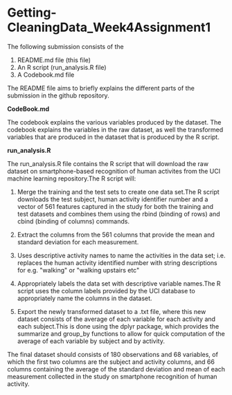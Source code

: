 # Getting-CleaningData_Week4Assignment1


The following submission consists of the

1. README.md file (this file)
2. An R script (run_analysis.R file)
3. A Codebook.md file 

The README file aims to briefly explains the different parts of the submission in the github repository.

**CodeBook.md**

The codebook explains the various variables produced by the dataset. The codebook explains the variables in the raw dataset, as well the transformed variables that are produced in the dataset that is produced by the R script.

**run_analysis.R**

The run_analysis.R file contains the R script that will download the raw dataset on smartphone-based recognition of human activites from the UCI machine learning repository.The R script will: 

1. Merge the training and the test sets to create one data set.The R script downloads the test subject, human activity identifier number and a vector of 561 features captured in the study for both the training and test datasets and combines them using the rbind (binding of rows) and cbind (binding of columns) commands.   

2. Extract the columns from the 561 columns that provide the mean and standard deviation for each measurement.

3. Uses descriptive activity names to name the activities in the data set; i.e. replaces the human activity identified number with string descriptions for e.g. "walking" or "walking upstairs etc"

4. Appropriately labels the data set with descriptive variable names.The R script uses the column labels provided by the UCI database to appropriately name the columns in the dataset.  

5. Export the newly transformed dataset to a .txt file, where this new dataset consists of the average of each variable for each activity and each subject.This is done using the dplyr package, which provides the summarize and group_by functions to allow for quick computation of the average of each variable by subject and by activity.

The final dataset should consists of 180 observations and 68 variables, of which the first two columns are the subject and activity columns, and 66 columns containing the average of the standard deviation and mean of each measurement collected in the study on smartphone recognition of human activity.



 
